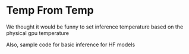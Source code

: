# Temp From Temp
We thought it would be funny to set inference temperature based on the physical gpu temperature

Also, sample code for basic inference for HF models

